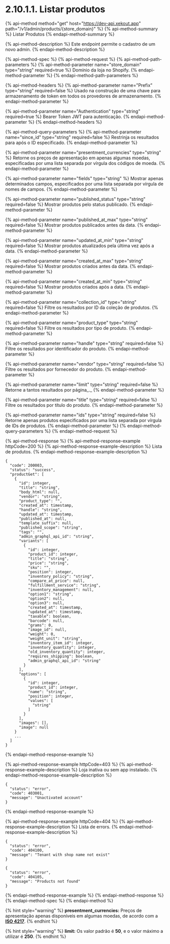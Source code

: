 # 2.10.1.1. Listar produtos

{% api-method method="get" host="https://dev-api.xekout.app" path="/v1/admin/products/{store\_domain}" %}
{% api-method-summary %}
Listar Produtos
{% endapi-method-summary %}

{% api-method-description %}
Este endpoint permite o cadastro de um novo admin.
{% endapi-method-description %}

{% api-method-spec %}
{% api-method-request %}
{% api-method-path-parameters %}
{% api-method-parameter name="store\_domain" type="string" required=true %}
Domínio da loja no Shopify.
{% endapi-method-parameter %}
{% endapi-method-path-parameters %}

{% api-method-headers %}
{% api-method-parameter name="Prefix" type="string" required=false %}
Usado na construção de uma chave para armazenamento de token em todos os provedores de armazenamento.
{% endapi-method-parameter %}

{% api-method-parameter name="Authentication" type="string" required=true %}
Bearer Token JWT para autenticação.
{% endapi-method-parameter %}
{% endapi-method-headers %}

{% api-method-query-parameters %}
{% api-method-parameter name="since\_id" type="string" required=false %}
Restrinja os resultados para após o ID especificado.
{% endapi-method-parameter %}

{% api-method-parameter name="presentment\_currencies" type="string" %}
Retorne os preços de apresentação em apenas algumas moedas, especificadas por uma lista separada por vírgula dos códigos de moeda.
{% endapi-method-parameter %}

{% api-method-parameter name="fields" type="string" %}
Mostrar apenas determinados campos, especificados por uma lista separada por vírgula de nomes de campos.
{% endapi-method-parameter %}

{% api-method-parameter name="published\_status" type="string" required=false %}
Mostrar produtos pelo status publicado.
{% endapi-method-parameter %}

{% api-method-parameter name="published\_at\_max" type="string" required=false %}
Mostrar produtos publicados antes da data.
{% endapi-method-parameter %}

{% api-method-parameter name="updated\_at\_min" type="string" required=false %}
Mostrar produtos atualizados pela última vez após a data.
{% endapi-method-parameter %}

{% api-method-parameter name="created\_at\_max" type="string" required=false %}
Mostrar produtos criados antes da data.
{% endapi-method-parameter %}

{% api-method-parameter name="created\_at\_min" type="string" required=false %}
Mostrar produtos criados após a data.
{% endapi-method-parameter %}

{% api-method-parameter name="collection\_id" type="string" required=false %}
Filtre os resultados por ID da coleção de produtos.
{% endapi-method-parameter %}

{% api-method-parameter name="product\_type" type="string" required=false %}
Filtre os resultados por tipo de produto.
{% endapi-method-parameter %}

{% api-method-parameter name="handle" type="string" required=false %}
Filtre os resultados por identificador do produto.
{% endapi-method-parameter %}

{% api-method-parameter name="vendor" type="string" required=false %}
Filtre os resultados por fornecedor do produto.
{% endapi-method-parameter %}

{% api-method-parameter name="limit" type="string" required=false %}
Retorne a tantos resultados por página_._
{% endapi-method-parameter %}

{% api-method-parameter name="title" type="string" required=false %}
Filtre os resultados por título do produto.
{% endapi-method-parameter %}

{% api-method-parameter name="ids" type="string" required=false %}
Retorne apenas produtos especificados por uma lista separada por vírgula de IDs de produtos.
{% endapi-method-parameter %}
{% endapi-method-query-parameters %}
{% endapi-method-request %}

{% api-method-response %}
{% api-method-response-example httpCode=200 %}
{% api-method-response-example-description %}
Lista de produtos.
{% endapi-method-response-example-description %}

```text
{
  "code": 200003,
  "status": "success",
  "productGet": [
    {
      "id": integer,
      "title": "string",
      "body_html": null,
      "vendor": "string",
      "product_type": "",
      "created_at": timestamp,
      "handle": "string",
      "updated_at": timestamp,
      "published_at": null,
      "template_suffix": null,
      "published_scope": "string",
      "tags": "",
      "admin_graphql_api_id": "string",
      "variants": [
        {
          "id": integer,
          "product_id": integer,
          "title": "string",
          "price": "string",
          "sku": "",
          "position": integer,
          "inventory_policy": "string",
          "compare_at_price": null,
          "fulfillment_service": "string",
          "inventory_management": null,
          "option1": "string",
          "option2": null,
          "option3": null,
          "created_at": timestamp,
          "updated_at": timestamp,
          "taxable": boolean,
          "barcode": null,
          "grams": 0,
          "image_id": null,
          "weight": 0,
          "weight_unit": "string",
          "inventory_item_id": integer,
          "inventory_quantity": integer,
          "old_inventory_quantity": integer,
          "requires_shipping": boolean,
          "admin_graphql_api_id": "string"
        }
      ],
      "options": [
        {
          "id": integer,
          "product_id": integer,
          "name": "string",
          "position": integer,
          "values": [
            "string"
          ]
        }
      ],
      "images": [],
      "image": null
    }
    ...
  ]
}
```
{% endapi-method-response-example %}

{% api-method-response-example httpCode=403 %}
{% api-method-response-example-description %}
Loja inativa ou sem app instalado.
{% endapi-method-response-example-description %}

```text
{
  "status": "error",
  "code": 403001,
  "message": "Unactivated account"
}
```
{% endapi-method-response-example %}

{% api-method-response-example httpCode=404 %}
{% api-method-response-example-description %}
Lista de errors.
{% endapi-method-response-example-description %}

```text
{
  "status": "error",
  "code": 404100,
  "message": "Tenant with shop name not exist"
}

{
  "status": "error",
  "code": 404105,
  "message": "Products not found"
}
```
{% endapi-method-response-example %}
{% endapi-method-response %}
{% endapi-method-spec %}
{% endapi-method %}

{% hint style="warning" %}
**presentment\_currencies:** Preços de apresentação apenas disponíveis em algumas moedas, de acordo com a [**ISO 4217**](https://en.wikipedia.org/wiki/ISO_4217).
{% endhint %}

{% hint style="warning" %}
**limit:** Os valor padrão é **50**, e o valor máximo a utilizar é **250**.
{% endhint %}

